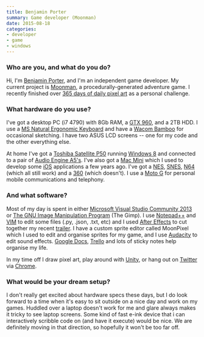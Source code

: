 ```yaml
---
title: Benjamin Porter
summary: Game developer (Moonman)
date: 2015-08-18
categories:
- developer
- game
- windows
---
```


### Who are you, and what do you do?

Hi, I'm [Benjamin Porter](https://twitter.com/eigenbom "Benjamin's Twitter account."), and I'm an independent game developer. My current project is [Moonman][], a procedurally-generated adventure game. I recently finished over [365 days of daily pixel art](https://medium.com/@eigenbom/365-days-of-pixel-art-f6131f280537 "Benjamin's article about his pixel art challenge.") as a personal challenge.

### What hardware do you use?

I've got a desktop PC (i7 4790) with 8Gb RAM, a [GTX 960][geforce-gtx-960], and a 2TB HDD. I use a [MS Natural Ergonomic Keyboard][natural-ergonomic-keyboard-4000] and have a [Wacom Bamboo][bamboo] for occasional sketching. I have two ASUS LCD screens -- one for my code and the other everything else.

At home I've got a [Toshiba Satellite P50][satellite-p50] running [Windows 8][windows-8] and connected to a pair of [Audio Engine A5's][a5-plus]. I've also got a [Mac Mini][mac-mini] which I used to develop some [iOS][] applications a few years ago. I've got a [NES][], [SNES][], [N64][] (which all still work) and a [360][xbox-360] (which doesn't). I use a [Moto G][moto-g] for personal mobile communications and telephony.

### And what software?

Most of my day is spent in either [Microsoft Visual Studio Community 2013][visual-studio-community] or [The GNU Image Manipulation Program][gimp] (The Gimp). I use [Notepad++][notepad-plusplus] and [VIM][] to edit some files (.py, .json, .txt, etc) and I used [After Effects][after-effects] to cut together my recent [trailer](https://www.youtube.com/watch?v=9N1IYcloz3E "The Moonman trailer on YouTube."). I have a custom sprite editor called MoonPixel which I used to edit and organise sprites for my game, and I use [Audacity][] to edit sound effects. [Google Docs][google-docs], [Trello][] and lots of sticky notes help organise my life.

In my time off I draw pixel art, play around with [Unity][], or hang out on [Twitter][] via [Chrome][].

### What would be your dream setup?

I don't really get excited about hardware specs these days, but I do look forward to a time when it's easy to sit outside on a nice day and work on my games. Huddled over a laptop doesn't work for me and glare always makes it tricky to see laptop screens. Some kind of fast e-ink device that i can interactively scribble code on (and have it execute) would be nice. We are definitely moving in that direction, so hopefully it won't be too far off.

[a5-plus]: https://audioengineusa.com/Store/A5-plus-B-Powered-Speakers "Powered speakers."
[after-effects]: https://www.adobe.com/products/aftereffects.html "Motion graphics and video editing software."
[audacity]: https://sourceforge.net/projects/audacity/ "An open-source, cross-platform audio editor."
[bamboo]: https://www.wacom.com/en/us/bamboo "Smaller pen/multi-touch tablets."
[chrome]: https://www.google.com/intl/en/chrome/browser/ "A WebKit-based browser, where each tab runs in its own thread."
[geforce-gtx-960]: http://web.archive.org/web/20190520155820/https://www.geforce.com/hardware/desktop-gpus/geforce-gtx-960 "A graphics card."
[gimp]: https://www.gimp.org/ "An open-source image editor."
[google-docs]: https://en.wikipedia.org/wiki/Google_Docs "A web-based office suite."
[ios]: https://www.apple.com/ios/ios-10/ "A mobile operating system."
[mac-mini]: https://www.apple.com/mac-mini/ "A small desktop computer."
[moonman]: http://web.archive.org/web/20180412034439/https://moonman.io/ "A procedurally generated space adventure game."
[moto-g]: http://web.archive.org/web/20210623083205/https://www.motorola.com.au/consumers/Moto-G/moto-g-AU-EN,en_AU,pd.html "An Android-based smartphone."
[n64]: https://en.wikipedia.org/wiki/Nintendo_64 "A 64-bit gaming console."
[natural-ergonomic-keyboard-4000]: http://www.microsoft.com/hardware/en-us/p/natural-ergonomic-keyboard-4000 "An ergonomic USB-based keyboard."
[nes]: https://en.wikipedia.org/wiki/Nintendo_Entertainment_System "A video game console."
[notepad-plusplus]: https://notepad-plus-plus.org/ "A free text/code editor for Windows."
[satellite-p50]: http://web.archive.org/web/20211027005337/http://www.toshiba.com/us/computers/laptops/satellite/P50 "A PC laptop with a 15.6 inch 4K touchscreen."
[snes]: https://en.wikipedia.org/wiki/Super_Nintendo_Entertainment_System "A 16-bit video game console."
[trello]: https://trello.com/ "A project management service."
[twitter]: https://twitter.com/ "An online micro-blogging platform."
[unity]: https://unity3d.com/unity/ "A cross-platform game development tool."
[vim]: https://www.vim.org/ "A command-line text editor."
[visual-studio-community]: https://www.visualstudio.com/en-us/products/visual-studio-community-vs "A software development IDE."
[windows-8]: https://en.wikipedia.org/wiki/Windows_8 "An operating system for PC and tablet computers."
[xbox-360]: http://www.xbox.com:80/en-US/Xbox360 "A gaming console."

